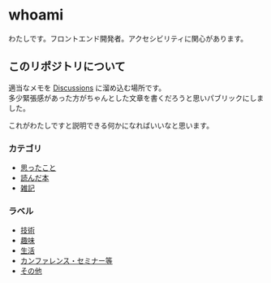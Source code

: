 # whoami

わたしです。フロントエンド開発者。アクセシビリティに関心があります。

## このリポジトリについて

適当なメモを [Discussions](https://github.com/mimorimomi/whoami/discussions) に溜め込む場所です。  
多少緊張感があった方がちゃんとした文章を書くだろうと思いパブリックにしました。

これがわたしですと説明できる何かになればいいなと思います。

### カテゴリ

- [思ったこと](https://github.com/mimorimomi/whoami/discussions/categories/mimory?discussions_q=category%3AMimory+)
- [読んだ本](https://github.com/mimorimomi/whoami/discussions/categories/reading?discussions_q=category%3AReading+)
- [雑記](https://github.com/mimorimomi/whoami/discussions/categories/scraps?discussions_q=category%3AScraps+)

### ラベル

- [技術](https://github.com/mimorimomi/whoami/discussions?discussions_q=label%3ATech+)
- [趣味](https://github.com/mimorimomi/whoami/discussions?discussions_q=label%3AHobby)
- [生活](https://github.com/mimorimomi/whoami/discussions?discussions_q=label%3ALife+)
- [カンファレンス・セミナー等](https://github.com/mimorimomi/whoami/discussions?discussions_q=label:Conference+)
- [その他](https://github.com/mimorimomi/whoami/discussions?discussions_q=label%3AOther+)
